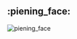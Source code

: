 ## :piening_face:
![piening_face](https://emojipedia-us.s3.dualstack.us-west-1.amazonaws.com/thumbs/120/twitter/282/pleading-face_1f97a.png)

